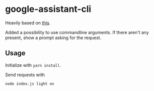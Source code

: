 # google-assistant-cli
Heavily based on [this](https://github.com/endoplasmic/google-assistant/blob/master/examples/console-input.js).

Added a possibility to use commandline arguments. If there aren't any present, show a prompt asking for the request.

## Usage
Initialize with ``yarn install``.

Send requests with
```console
node index.js light on
```